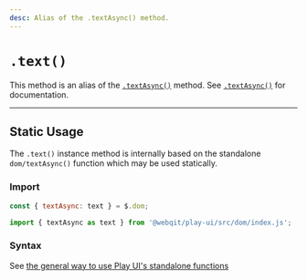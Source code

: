 ```yaml
---
desc: Alias of the .textAsync() method.
---
```

# `.text()`

This method is an alias of the [`.textAsync()`](../textasync) method. See [`.textAsync()`](../textasync) for documentation.

------

## Static Usage

The `.text()` instance method is internally based on the standalone `dom/textAsync()` function which may be used statically.

### Import

```js
const { textAsync: text } = $.dom;
```
```js
import { textAsync as text } from '@webqit/play-ui/src/dom/index.js';
```

### Syntax

See [the general way to use Play UI's standalone functions](../../../quickstart#use-as-descrete-utilities)